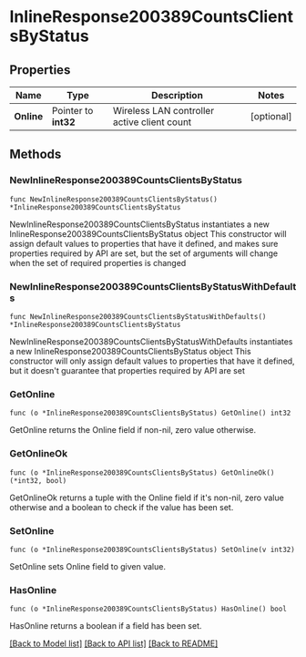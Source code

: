 # InlineResponse200389CountsClientsByStatus

## Properties

Name | Type | Description | Notes
------------ | ------------- | ------------- | -------------
**Online** | Pointer to **int32** | Wireless LAN controller active client count | [optional] 

## Methods

### NewInlineResponse200389CountsClientsByStatus

`func NewInlineResponse200389CountsClientsByStatus() *InlineResponse200389CountsClientsByStatus`

NewInlineResponse200389CountsClientsByStatus instantiates a new InlineResponse200389CountsClientsByStatus object
This constructor will assign default values to properties that have it defined,
and makes sure properties required by API are set, but the set of arguments
will change when the set of required properties is changed

### NewInlineResponse200389CountsClientsByStatusWithDefaults

`func NewInlineResponse200389CountsClientsByStatusWithDefaults() *InlineResponse200389CountsClientsByStatus`

NewInlineResponse200389CountsClientsByStatusWithDefaults instantiates a new InlineResponse200389CountsClientsByStatus object
This constructor will only assign default values to properties that have it defined,
but it doesn't guarantee that properties required by API are set

### GetOnline

`func (o *InlineResponse200389CountsClientsByStatus) GetOnline() int32`

GetOnline returns the Online field if non-nil, zero value otherwise.

### GetOnlineOk

`func (o *InlineResponse200389CountsClientsByStatus) GetOnlineOk() (*int32, bool)`

GetOnlineOk returns a tuple with the Online field if it's non-nil, zero value otherwise
and a boolean to check if the value has been set.

### SetOnline

`func (o *InlineResponse200389CountsClientsByStatus) SetOnline(v int32)`

SetOnline sets Online field to given value.

### HasOnline

`func (o *InlineResponse200389CountsClientsByStatus) HasOnline() bool`

HasOnline returns a boolean if a field has been set.


[[Back to Model list]](../README.md#documentation-for-models) [[Back to API list]](../README.md#documentation-for-api-endpoints) [[Back to README]](../README.md)


